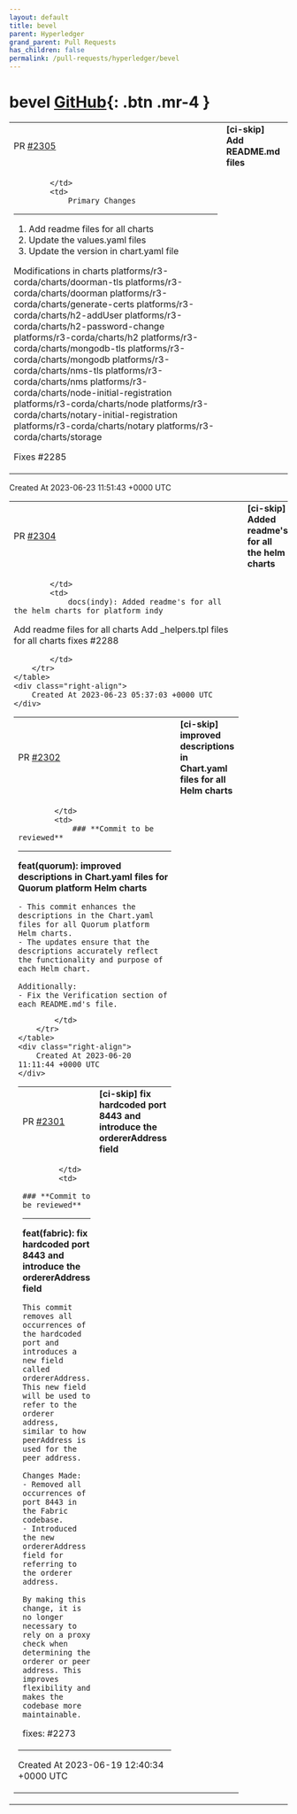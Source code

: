 ```yaml
---
layout: default
title: bevel
parent: Hyperledger
grand_parent: Pull Requests
has_children: false
permalink: /pull-requests/hyperledger/bevel
---
```


# bevel <span class="fs-3 right-align">[GitHub](https://github.com/hyperledger/bevel){: .btn .mr-4 }</span>


<div>
    <table>
        <tr>
            <td>
                PR <a href="https://github.com/hyperledger/bevel/pull/2305" class=".btn">#2305</a>
            </td>
            <td>
                <b>
                    [ci-skip] Add README.md files
                </b>
            </td>
        </tr>
        <tr>
            <td>
                
            </td>
            <td>
                Primary Changes
--------------
1. Add readme files for all charts
2. Update the values.yaml files
3. Update the version in chart.yaml file

Modifications in charts
platforms/r3-corda/charts/doorman-tls
platforms/r3-corda/charts/doorman
platforms/r3-corda/charts/generate-certs
platforms/r3-corda/charts/h2-addUser
platforms/r3-corda/charts/h2-password-change
platforms/r3-corda/charts/h2
platforms/r3-corda/charts/mongodb-tls
platforms/r3-corda/charts/mongodb
platforms/r3-corda/charts/nms-tls
platforms/r3-corda/charts/nms
platforms/r3-corda/charts/node-initial-registration 
platforms/r3-corda/charts/node 
platforms/r3-corda/charts/notary-initial-registration 
platforms/r3-corda/charts/notary platforms/r3-corda/charts/storage

Fixes #2285
            </td>
        </tr>
    </table>
    <div class="right-align">
        Created At 2023-06-23 11:51:43 +0000 UTC
    </div>
</div>

<div>
    <table>
        <tr>
            <td>
                PR <a href="https://github.com/hyperledger/bevel/pull/2304" class=".btn">#2304</a>
            </td>
            <td>
                <b>
                    [ci-skip] Added readme's for all the helm charts
                </b>
            </td>
        </tr>
        <tr>
            <td>
                
            </td>
            <td>
                docs(indy): Added readme's for all the helm charts for platform indy

Add readme files for all charts
Add _helpers.tpl files for all charts
fixes #2288

            </td>
        </tr>
    </table>
    <div class="right-align">
        Created At 2023-06-23 05:37:03 +0000 UTC
    </div>
</div>

<div>
    <table>
        <tr>
            <td>
                PR <a href="https://github.com/hyperledger/bevel/pull/2302" class=".btn">#2302</a>
            </td>
            <td>
                <b>
                    [ci-skip] improved descriptions in Chart.yaml files for all Helm charts
                </b>
            </td>
        </tr>
        <tr>
            <td>
                
            </td>
            <td>
                ### **Commit to be reviewed**
---

**feat(quorum): improved descriptions in Chart.yaml files for Quorum platform Helm charts**

```
- This commit enhances the descriptions in the Chart.yaml files for all Quorum platform Helm charts.
- The updates ensure that the descriptions accurately reflect the functionality and purpose of each Helm chart.

Additionally:
- Fix the Verification section of each README.md's file.
```
            </td>
        </tr>
    </table>
    <div class="right-align">
        Created At 2023-06-20 11:11:44 +0000 UTC
    </div>
</div>

<div>
    <table>
        <tr>
            <td>
                PR <a href="https://github.com/hyperledger/bevel/pull/2301" class=".btn">#2301</a>
            </td>
            <td>
                <b>
                    [ci-skip] fix hardcoded port 8443 and introduce the ordererAddress field
                </b>
            </td>
        </tr>
        <tr>
            <td>
                
            </td>
            <td>
                ### **Commit to be reviewed**
---
**feat(fabric): fix hardcoded port 8443 and introduce the ordererAddress field**

```
This commit removes all occurrences of the hardcoded port and introduces a new field called ordererAddress. This new field will be used to refer to the orderer address, similar to how peerAddress is used for the peer address.

Changes Made:
- Removed all occurrences of port 8443 in the Fabric codebase.
- Introduced the new ordererAddress field for referring to the orderer address.

By making this change, it is no longer necessary to rely on a proxy check when determining the orderer or peer address. This improves flexibility and makes the codebase more maintainable.
```

fixes: #2273
            </td>
        </tr>
    </table>
    <div class="right-align">
        Created At 2023-06-19 12:40:34 +0000 UTC
    </div>
</div>

